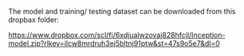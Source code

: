 The model and training/ testing dataset can be downloaded from this dropbax folder:

https://www.dropbox.com/scl/fi/6xdjualwzovaj828hfcjl/Inception-model.zip?rlkey=ilcw8mrdruh3ej5bltnj91ptw&st=47s9o5e7&dl=0
